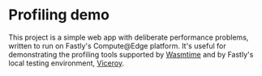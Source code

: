 # Profiling demo

This project is a simple web app with deliberate performance problems,
written to run on Fastly's Compute@Edge platform. It's useful for
demonstrating the profiling tools supported by [Wasmtime][] and by
Fastly's local testing environment, [Viceroy][].

[Wasmtime]: https://wasmtime.dev/
[Viceroy]: https://github.com/fastly/Viceroy
